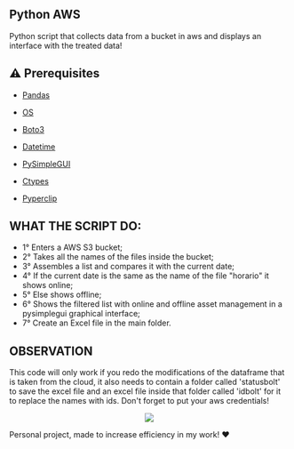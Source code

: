 ## Python AWS
Python script that collects data from a bucket in aws and displays an interface with the treated data!

## :warning: Prerequisites

- [Pandas](https://pandas.pydata.org/docs/)

- [OS](https://docs.python.org/3/library/os.html)

- [Boto3](https://boto3.amazonaws.com/v1/documentation/api/latest/index.html)

- [Datetime](https://docs.python.org/3/library/datetime.html)
 
- [PySimpleGUI](https://www.pysimplegui.org/en/latest/)

- [Ctypes](https://docs.python.org/3/library/ctypes.html)

- [Pyperclip](https://pyperclip.readthedocs.io/en/latest/)

## WHAT THE SCRIPT DO:
- 1° Enters a AWS S3 bucket;
- 2° Takes all the names of the files inside the bucket;
- 3° Assembles a list and compares it with the current date;
- 4° If the current date is the same as the name of the file "horario" it shows online;
- 5° Else shows offline;
- 6° Shows the filtered list with online and offline asset management in a pysimplegui graphical interface;
- 7° Create an Excel file in the main folder.

## OBSERVATION

This code will only work if you redo the modifications of the dataframe that is taken from the cloud, it also needs to contain a folder called 'statusbolt' to save the excel file and an excel file inside that folder called 'idbolt' for it to replace the names with ids. 
Don't forget to put your aws credentials!

<p align="center">
    <img src="https://github.com/iagoapiai/AWS-DataFrame-GUI/assets/116030785/989f8c58-240f-4b5e-a115-66b2e7138730">
</p>

Personal project, made to increase efficiency in my work! ❤️



